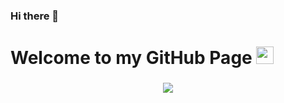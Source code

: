 ### Hi there 👋

<!--
**SenaNurACAR/SenaNurACAR** is a ✨ _special_ ✨ repository because its `README.md` (this file) appears on your GitHub profile.

Here are some ideas to get you started:

- 🔭 I’m currently working on ...
- 🌱 I’m currently learning ...
- 👯 I’m looking to collaborate on ...
- 🤔 I’m looking for help with ...
- 💬 Ask me about ...
- 📫 How to reach me: ...
- 😄 Pronouns: ...
- ⚡ Fun fact: ...
-->
<h1 hizalama="merkez">
  Welcome to my GitHub Page
  <img src="https://media.giphy.com/media/hvRJCLFzcasrR4ia7z/giphy.gif" width="28"></h1>
<h5> </h5>


<div align="center"> <img src="https://github.com/SenaNurACAR/SenaNurACAR/blob/output/github-contribution-grid-snake.svg" /></div>
